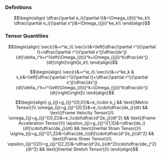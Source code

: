 



### Definitions
$$\begin{align}
\dfrac{\partial e_i}{\partial t}&=\Omega_{(t)i}^ke_k\\
\dfrac{\partial e_i}{\partial x^j}&=\Omega_{(j)i}^ke_k\\
\end{align}$$



### Tensor Quantities
$$\begin{align}
\vec{r}&=r^ie_i\\
\vec{v}&=\left[\dfrac{\partial r^i}{\partial t}+\dfrac{\partial r^i}{\partial x^j}\dfrac{dx^j}{dt}\delta_i^k+r^i\left(\Omega_{(t)i}^k+\Omega_{(j)i}^k\dfrac{dx^j}{dt}\right)\right]e_k\\
\end{align}$$



$$\begin{align}
\vec{r}&=r^ie_i\\
\vec{v}&=v^ke_k & v_k&=\left[\dfrac{\partial r^i}{\partial t}+\dfrac{\partial r^i}{\partial x^j}\dfrac{dx^j}{dt}\delta_i^k+r^i\left(\Omega_{(t)i}^k+\Omega_{(j)i}^k\dfrac{dx^j}{dt}\right)\right]\\
\end{align}$$





$$\begin{align}
g_{ij}=g_{ij}^{[0,0]}&=e_i\cdot e_j && \text{(Metric Tensor)}\\
\omega_{ij}=g_{ij}^{[0,1]}&=e_i\cdot\dfrac{de_j}{dt} && \text{(Frame Velocity Tensor)}\\
\omega_{ij}=g_{ij}^{[0,2]}&=e_i\cdot\dfrac{d^2e_j}{dt^2} && \text{(Frame Acceleration Tensor)}\\
\epsilon_{ij}=g_{ij}^{[1,1]}&=\dfrac{de_i}{dt}\cdot\dfrac{de_j}{dt} && \text{(Inertial Strain Tensor)}\\
\sigma_{ij}=g_{ij}^{[1,2]}&=\dfrac{de_i}{dt}\cdot\dfrac{d^2e_j}{dt^2} && \text{(Frame Sheer Tensor)}\\
\epsilon_{ij}^{(2)}=g_{ij}^{[2,2]}&=\dfrac{d^2e_i}{dt^2}\cdot\dfrac{de_j^2}{dt^2} && \text{(Inertial Stretch Tensor)}\\
\end{align}$$